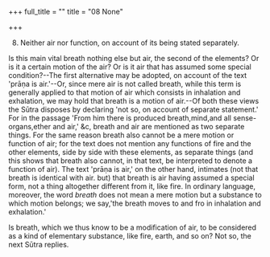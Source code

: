 +++
full_title = ""
title = "08 None"

+++


8. Neither air nor function, on account of its being stated separately.

Is this main vital breath nothing else but air, the second of the elements? Or is it a certain motion of the air? Or is it air that has assumed some special condition?--The first alternative may be adopted, on account of the text 'prāṇa is air.'--Or, since mere air is not called breath, while this term is generally applied to that motion of air which consists in inhalation and exhalation, we may hold that breath is a motion of air.--Of both these views the Sūtra disposes by declaring 'not so, on account of separate statement.' For in the passage 'From him there is produced breath,mind,and all sense-organs,ether and air,' &c, breath and air are mentioned as two separate things. For the same reason breath also cannot be a mere motion or function of air; for the text does not mention any functions of fire and the other elements, side by side with these elements, as separate things (and this shows that breath also cannot, in that text, be interpreted to denote a function of air). The text 'prāṇa is air,' on the other hand, intimates (not that breath is identical with air. but) that breath is air having assumed a special form, not a thing altogether different from it, like fire. In ordinary language, moreover, the word _breath_ does not mean a mere motion but a substance to which motion belongs; we say,'the breath moves to and fro in inhalation and exhalation.'

Is breath, which we thus know to be a modification of air, to be considered as a kind of elementary substance, like fire, earth, and so on? Not so, the next Sūtra replies.

